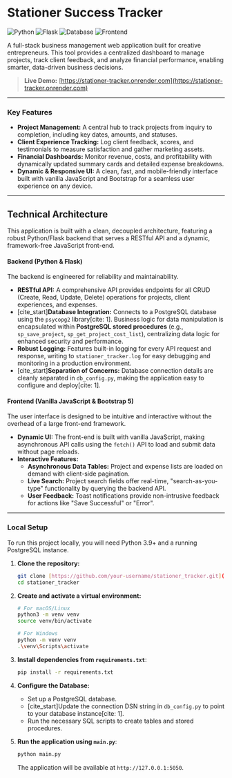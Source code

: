 # Stationer Success Tracker

![Python](https://img.shields.io/badge/Python-3.9%2B-blue.svg)
![Flask](https://img.shields.io/badge/Flask-3.1-black.svg)
![Database](https://img.shields.io/badge/Database-PostgreSQL-blue.svg)
![Frontend](https://img.shields.io/badge/Frontend-Vanilla%20JS-yellow.svg)

A full-stack business management web application built for creative entrepreneurs. This tool provides a centralized dashboard to manage projects, track client feedback, and analyze financial performance, enabling smarter, data-driven business decisions.

> **Live Demo:** [https://stationer-tracker.onrender.com](https://stationer-tracker.onrender.com)

---

### Key Features

* **Project Management:** A central hub to track projects from inquiry to completion, including key dates, amounts, and statuses.
* **Client Experience Tracking:** Log client feedback, scores, and testimonials to measure satisfaction and gather marketing assets.
* **Financial Dashboards:** Monitor revenue, costs, and profitability with dynamically updated summary cards and detailed expense breakdowns.
* **Dynamic & Responsive UI:** A clean, fast, and mobile-friendly interface built with vanilla JavaScript and Bootstrap for a seamless user experience on any device.

---

## Technical Architecture

This application is built with a clean, decoupled architecture, featuring a robust Python/Flask backend that serves a RESTful API and a dynamic, framework-free JavaScript front-end.

#### Backend (Python & Flask)

The backend is engineered for reliability and maintainability.

* **RESTful API:** A comprehensive API provides endpoints for all CRUD (Create, Read, Update, Delete) operations for projects, client experiences, and expenses.
* [cite_start]**Database Integration:** Connects to a PostgreSQL database using the `psycopg2` library[cite: 1]. Business logic for data manipulation is encapsulated within **PostgreSQL stored procedures** (e.g., `sp_save_project`, `sp_get_project_cost_list`), centralizing data logic for enhanced security and performance.
* **Robust Logging:** Features built-in logging for every API request and response, writing to `stationer_tracker.log` for easy debugging and monitoring in a production environment.
* [cite_start]**Separation of Concerns:** Database connection details are cleanly separated in `db_config.py`, making the application easy to configure and deploy[cite: 1].

#### Frontend (Vanilla JavaScript & Bootstrap 5)

The user interface is designed to be intuitive and interactive without the overhead of a large front-end framework.

* **Dynamic UI:** The front-end is built with vanilla JavaScript, making asynchronous API calls using the `fetch()` API to load and submit data without page reloads.
* **Interactive Features:**
    * **Asynchronous Data Tables:** Project and expense lists are loaded on demand with client-side pagination.
    * **Live Search:** Project search fields offer real-time, "search-as-you-type" functionality by querying the backend API.
    * **User Feedback:** Toast notifications provide non-intrusive feedback for actions like "Save Successful" or "Error".

---

### Local Setup

To run this project locally, you will need Python 3.9+ and a running PostgreSQL instance.

1.  **Clone the repository:**
    ```bash
    git clone [https://github.com/your-username/stationer_tracker.git](https://github.com/your-username/stationer_tracker.git)
    cd stationer_tracker
    ```

2.  **Create and activate a virtual environment:**
    ```bash
    # For macOS/Linux
    python3 -m venv venv
    source venv/bin/activate

    # For Windows
    python -m venv venv
    .\venv\Scripts\activate
    ```

3.  **Install dependencies from `requirements.txt`**:
    ```bash
    pip install -r requirements.txt
    ```

4.  **Configure the Database:**
    * Set up a PostgreSQL database.
    * [cite_start]Update the connection DSN string in `db_config.py` to point to your database instance[cite: 1].
    * Run the necessary SQL scripts to create tables and stored procedures.

5.  **Run the application using `main.py`**:
    ```bash
    python main.py
    ```
    The application will be available at `http://127.0.0.1:5050`.
